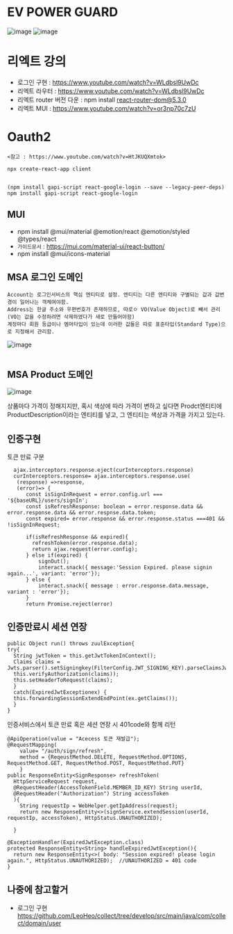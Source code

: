 # EV POWER GUARD

![image](https://user-images.githubusercontent.com/35188271/168420890-0d406419-bf78-46ff-b5e5-a82befa83a38.png)
![image](https://user-images.githubusercontent.com/35188271/168421044-09e0a99e-f1a9-4cc0-86bd-c24b1aef906e.png)



# 리엑트 강의
- 로그인 구현 : https://www.youtube.com/watch?v=WLdbsl9UwDc
- 리엑트 라우터 : https://www.youtube.com/watch?v=WLdbsl9UwDc
- 리엑트 router 버전 다운 : npm install react-router-dom@5.3.0
- 리엑트 MUI : https://www.youtube.com/watch?v=or3np70c7zU




# Oauth2

```
<참고 : https://www.youtube.com/watch?v=HtJKUQXmtok>

npx create-react-app client


(npm install gapi-script react-google-login --save --legacy-peer-deps)
npm install gapi-script react-google-login

```



## MUI

- npm install @mui/material @emotion/react @emotion/styled @types/react
- `가이드문서` : https://mui.com/material-ui/react-button/
- npm install @mui/icons-material






## MSA 로그인 도메인

```
Account는 로그인서비스의 핵심 엔티티로 설정. 엔티티는 다른 엔티티와 구별되는 값과 값변경이 일어나는 객체여야함.
Address는 한글 주소와 우편번호가 존재하므로, 따로ㅇ VO(Value Object)로 빼서 관리(VO는 값을 수정하려면 삭제하였다가 새로 만들어야함)
계정마다 회원 등급이나 멤머타입이 있는데 이러한 값들은 따로 표준타입(Standard Type)으로 지정해서 관리함.
```


![image](https://user-images.githubusercontent.com/35188271/165228658-3b6e0e82-4d6d-47a2-b7a3-0ae83b17de3d.png)





```

```


## MSA Product 도메인

![image](https://user-images.githubusercontent.com/35188271/165231566-4293c797-26cc-49d2-a47c-e89402e4663b.png)

상품마다 가격이 정해지지만, 혹시 색상에 따라 가격이 변하고 싶다면
Prodct엔티티에 ProductDescription이라는 엔티티를 넣고, 그 엔티티는 색상과 가격을 가지고 있는다.


## 인증구현


토큰 만료 구분 

```addSignOutIntercettor: (signOut: ()=> void, refreshToken: (payload: SignResponsePayload) => void) => {
  ajax.interceptors.response.eject(curInterceptors.response)
  curInterceptors.response= ajax.interceptors.response.use(
   (response) =>response,
   (error)=> {
      const isSignInRequest = error.config.url === '${baseURL}/users/signIn';
      const isRefreshResponse: boolean = error.response.data && error.response.data && error.respnse.data.token;
      const expired= error.response && error.response.status ===401 && !isSignInRequest;
      
      if(isRefreshResponse && expired){
        refreshToken(error.response.data);
        return ajax.request(error.config);
      } else if(expired) {
          signOut();
          interact.snack({ message:'Session Expired. please signin again...', variant: 'error'});
      } else {
          interact.snack({ message : error.response.data.message, variant : 'error'});
      }
      return Promise.reject(error)
```

## 인증만료시 세션 연장
```
public Object run() throws zuulException{
try{
  String jwtToken = this.getJwtTokenInContext();
  Claims claims = Jwts.parser().setSigningkey(FilterConfig.JWT_SIGNING_KEY).parseClaimsJws(jwtToken).getBody();
  this.verifyAuthorization(claims));
  this.setHeaderToRequest(claims);
  }
  catch(ExpiredJwtExceptionex) {
  this.forwardingSessionExtendEndPoint(ex.getClaims());
  }
}
```

인증서비스에서 토큰 만료 혹은 세션 연장 시 401code와 함께 리턴 
```
@ApiOperation(value = "Acecess 토큰 재발급");
@RequestMapping( 
    value= "/auth/sign/refresh",
    method = {ReqeustMethod.DELETE, RequestMethod.OPTIONS, RequestMethod.GET, RequestMethod.POST, RequestMethod.PUT}
    }
public ResponseEntity<SignResponse> refreshToken(
  HttpServiceRequest request,
  @RequestHeader(AccessTokenField.MEMBER_ID_KEY) String userId,
  @RequestHeader("Authorization") String accessToken
  ){
    String requestIp = WebHelper.getIpAddress(request);
    return new ResponseEntity<>(signService.extendSession(userId, requestIp, accessToken), HttpStatus.UNAUTHORIZED);
    
  }

@ExceptionHandler(ExpiredJwtException.class)
protected ResponseEntity<String> handleExpiredJwtException(){
  return new ResponseEntity<>( body: "Session expired! please login again.", HttpStatus.UNAUTHORIZED);  //UNAUTHORIZED = 401 code
}
```

## 나중에 참고할거
- 로그인 구현 
https://github.com/LeoHeo/collect/tree/develop/src/main/java/com/collect/domain/user
